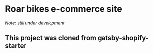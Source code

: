 # Roar bikes e-commerce site

*Note: still under development*

## This project was cloned from gatsby-shopify-starter


